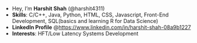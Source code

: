 - Hey, I’m **Harshit Shah** (@harshit4311)
- **Skills**: C/C++, Java, Python, HTML, CSS, Javascript, Front-End Development, SQL(basics and learning R for Data Science)
- **LinkedIn Profile** @https://www.linkedin.com/in/harshit-shah-08a9b1227
- **Interests**: HFT/Low Latency Systems Development 

<!---
harshit4311/harshit4311 is a ✨ special ✨ repository because its `README.md` (this file) appears on your GitHub profile.
You can click the Preview link to take a look at your changes.
--->
